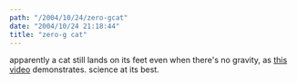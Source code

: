 ```yaml
---
path: "/2004/10/24/zero-gcat" 
date: "2004/10/24 21:18:44" 
title: "zero-g cat" 
---
```

apparently a cat still lands on its feet even when there's no gravity, as <a href="http://www.usafa.af.mil/dfp/cockpit-phys/mov/cat.mov">this video</a> demonstrates. science at its best.